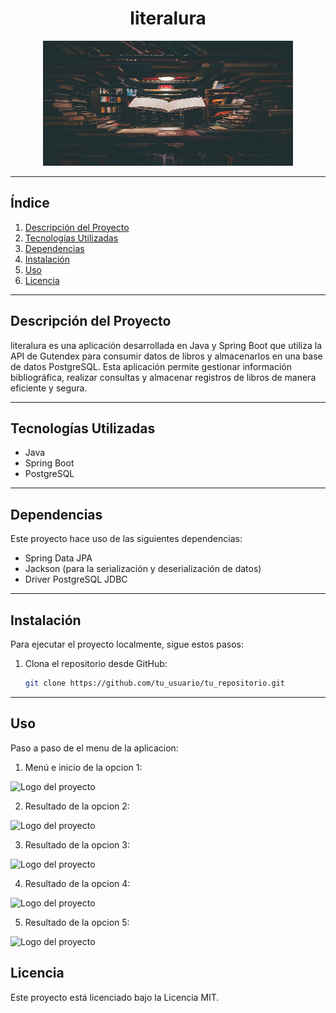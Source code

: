 <h1 align="center">literalura</h1>

<p align="center">
  <img src="src/main/resources/static/img/biblioteca.jpg" alt="Logo del proyecto" width="400" height="200">
</p>

---

## Índice

1. [Descripción del Proyecto](#descripción-del-proyecto)
2. [Tecnologías Utilizadas](#tecnologías-utilizadas)
3. [Dependencias](#dependencias)
4. [Instalación](#instalación)
5. [Uso](#uso)
6. [Licencia](#licencia)
---

## Descripción del Proyecto

literalura es una aplicación desarrollada en Java y Spring Boot que utiliza la API de Gutendex para consumir datos de libros y almacenarlos en una base de datos PostgreSQL. Esta aplicación permite gestionar información bibliográfica, realizar consultas y almacenar registros de libros de manera eficiente y segura.

---

## Tecnologías Utilizadas

- Java
- Spring Boot
- PostgreSQL

---

## Dependencias

Este proyecto hace uso de las siguientes dependencias:

- Spring Data JPA
- Jackson (para la serialización y deserialización de datos)
- Driver PostgreSQL JDBC

---

## Instalación

Para ejecutar el proyecto localmente, sigue estos pasos:

1. Clona el repositorio desde GitHub:

   ```bash
   git clone https://github.com/tu_usuario/tu_repositorio.git

---
## Uso

Paso a paso de el menu de la aplicacion:

1. Menú e inicio de la opcion 1:

<img src="src/main/resources/static/img/menuopcion1.png" alt="Logo del proyecto" width="100" height="100">

2. Resultado de la opcion 2:

<img src="src/main/resources/static/img/menuopcion2.png" alt="Logo del proyecto" width="100" height="100">

3. Resultado de la opcion 3:

<img src="src/main/resources/static/img/menuopcion3.png" alt="Logo del proyecto" width="100" height="100">

4. Resultado de la opcion 4:

<img src="src/main/resources/static/img/menuopcion4.png" alt="Logo del proyecto" width="100" height="100">

5. Resultado de la opcion 5:

<img src="src/main/resources/static/img/menuopcion5.png" alt="Logo del proyecto" width="100" height="100">

## Licencia

Este proyecto está licenciado bajo la Licencia MIT.